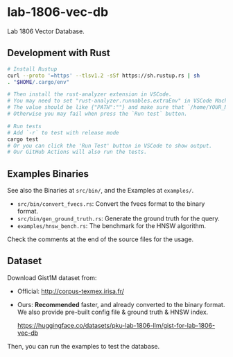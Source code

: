 # lab-1806-vec-db

Lab 1806 Vector Database.

## Development with Rust

```bash
# Install Rustup
curl --proto '=https' --tlsv1.2 -sSf https://sh.rustup.rs | sh
. "$HOME/.cargo/env"

# Then install the rust-analyzer extension in VSCode.
# You may need to set "rust-analyzer.runnables.extraEnv" in VSCode Machine settings.
# The value should be like {"PATH":""} and make sure that `/home/YOUR_NAME/.cargo/bin` is in it.
# Otherwise you may fail when press the `Run test` button.

# Run tests
# Add `-r` to test with release mode
cargo test
# Or you can click the 'Run Test' button in VSCode to show output.
# Our GitHub Actions will also run the tests.
```

## Examples Binaries

See also the Binaries at `src/bin/`, and the Examples at `examples/`.

- `src/bin/convert_fvecs.rs`: Convert the fvecs format to the binary format.
- `src/bin/gen_ground_truth.rs`: Generate the ground truth for the query.
- `examples/hnsw_bench.rs`: The benchmark for the HNSW algorithm.

Check the comments at the end of the source files for the usage.

## Dataset

Download Gist1M dataset from:

- Official: <http://corpus-texmex.irisa.fr/>
- Ours: **Recommended** faster, and already converted to the binary format. We also provide pre-built config file & ground truth & HNSW index.

  <https://huggingface.co/datasets/pku-lab-1806-llm/gist-for-lab-1806-vec-db>

Then, you can run the examples to test the database.
